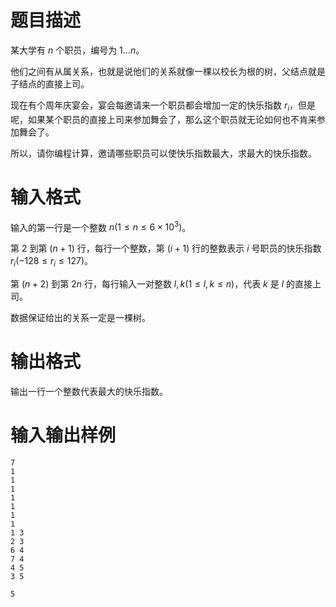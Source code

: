 # 题目描述

某大学有 $n$ 个职员，编号为 $1 \ldots n$。

他们之间有从属关系，也就是说他们的关系就像一棵以校长为根的树，父结点就是子结点的直接上司。

现在有个周年庆宴会，宴会每邀请来一个职员都会增加一定的快乐指数 $r_i$，但是呢，如果某个职员的直接上司来参加舞会了，那么这个职员就无论如何也不肯来参加舞会了。

所以，请你编程计算，邀请哪些职员可以使快乐指数最大，求最大的快乐指数。

# 输入格式

输入的第一行是一个整数 $n(1 \leq n \leq 6 \times {10}^3)$。

第 $2$ 到第 $(n + 1)$ 行，每行一个整数，第 $(i+1)$ 行的整数表示 $i$ 号职员的快乐指数 $r_i(-128 \leq r_i \leq 127)$。

第 $(n + 2)$ 到第 $2n$ 行，每行输入一对整数 $l,k(1 \leq l,k \leq n)$，代表 $k$ 是 $l$ 的直接上司。

数据保证给出的关系一定是一棵树。

# 输出格式

输出一行一个整数代表最大的快乐指数。

# 输入输出样例

```input1
7
1
1
1
1
1
1
1
1 3
2 3
6 4
7 4
4 5
3 5
```

```output1
5
```
